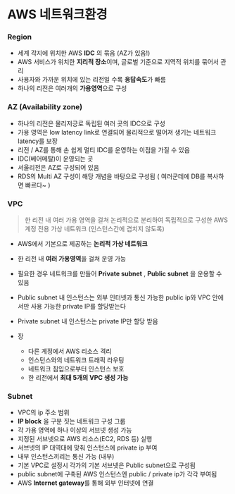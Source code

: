 # AWS 네트워크환경


### Region

- 세계 각지에 위치한 AWS **IDC** 의 묶음 (AZ가 있음!)
- AWS 서비스가 위치한 **지리적 장소**이며, 글로벌 기준으로 지역적 위치를 묶어서 관리
- 사용자와 가까운 위치에 있는 리전일 수록 **응답속도**가 빠름
- 하나의 리전은 여러개의 **가용영역**으로 구성


### AZ (Availability zone)

- 하나의 리전은 물리저긍로 독립된 여러 곳의 IDC으로 구성
- 가용 영역은 low latency link로 연결되어 물리적으로 떨어져 생기는 네트워크 latency를 보장
- 리전 / AZ를 통해 손 쉽게 멀티 IDC를 운영하는 이점을 가질 수 있음
- IDC(베어메탈)이 운영되는 곳
- 서울리전은 AZ로 구성되어 있음
- RDS의 Multi AZ 구성이 해당 개념을 바탕으로 구성됨 ( 여러군데에 DB를 복사하면 빠르다~ )

### VPC

> 한 리전 내 여러 가용 영역을 걸쳐 논리적으로 분리하여 독립적으로 구성한 AWS 계정 전용 가상 네트워크 (인스턴스간에 겹치지 않도록)

- AWS에서 기본으로 제공하는 **논리적 가상 네트워크**
- 한 리전 내 **여러 가용영역**을 걸쳐 운영 가능
- 필요한 경우 네트워크를 만들어 **Private subnet** , **Public subnet** 을 운용할 수 있음
- Public subnet 내 인스턴스는 외부 인터넷과 통신 가능한 public ip와 VPC 안에서만 사용 가능한 private IP를 할당받는다
- Private subnet 내 인스턴스는 private IP만 할당 받음

- 장
    - 다른 계정에서 AWS 리소스 격리
    - 인스턴스와의 네트워크 트래픽 라우팅
    - 네트워크 침입으로부터 인스턴스 보호
    - 한 리전에서 **최대 5개의 VPC 생성 가능**
    
    
### Subnet

- VPC의 ip 주소 범위
- **IP block** 을 구분 짓는 네트워크 구성 그룹
- 각 가용 영역에 하나 이상의 서브넷 생성 가능
- 지정된 서브넷으로 AWS 리소스(EC2, RDS 등) 실행
- 서브넷의 IP 대역대에 맞춰 인스턴스에 private ip 부여
- 내부 인스턴스끼리는 통신 가능 (내부)
- 기본 VPC로 설정시 각가의 기본 서브넷은 Public subnet으로 구성됨
- public subnet에 구축된 AWS 인스턴스엔 public / private ip가 각각 부여됨
- AWS **Internet gateway**를 통해 외부 인터넷에 연결 
